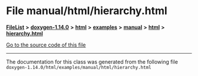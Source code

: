 

# File manual/html/hierarchy.html



[**FileList**](files.md) **>** [**doxygen-1.14.0**](dir_9d5bad020669189c90cda983471be5d0.md) **>** [**html**](dir_05d1fd8a7cdd04f638f8b23196de02e2.md) **>** [**examples**](dir_aa52e73a32d193037813a53dcfe817b6.md) **>** [**manual**](dir_cffcf8ecdc9e4351f3d375d77f7d7b79.md) **>** [**html**](dir_c841af69762a58cc9952eb769df9ebbd.md) **>** [**hierarchy.html**](manual_2html_2hierarchy_8html.md)

[Go to the source code of this file](manual_2html_2hierarchy_8html_source.md)





































































------------------------------
The documentation for this class was generated from the following file `doxygen-1.14.0/html/examples/manual/html/hierarchy.html`

